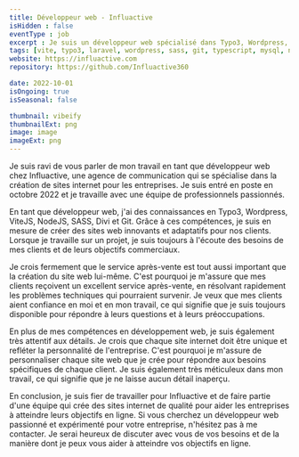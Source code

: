 ```yaml
---
title: Développeur web - Influactive
isHidden : false
eventType : job
excerpt : Je suis un développeur web spécialisé dans Typo3, Wordpress, ViteJS, NodeJS, SASS, Divi et Git. Je crée des sites internet pour aider les clients à atteindre leurs objectifs en ligne et je fournis un excellent service après-vente en résolvant les problèmes techniques.
tags: [vite, typo3, laravel, wordpress, sass, git, typescript, mysql, nodedotjs]
website: https://influactive.com
repository: https://github.com/Influactive360

date: 2022-10-01
isOngoing: true
isSeasonal: false

thumbnail: vibeify
thumbnailExt: png
image: image
imageExt: png
---
```


Je suis ravi de vous parler de mon travail en tant que développeur web chez Influactive, une agence de communication qui se spécialise dans la création de sites internet pour les entreprises. Je suis entré en poste en octobre 2022 et je travaille avec une équipe de professionnels passionnés.

En tant que développeur web, j'ai des connaissances en Typo3, Wordpress, ViteJS, NodeJS, SASS, Divi et Git. Grâce à ces compétences, je suis en mesure de créer des sites web innovants et adaptatifs pour nos clients. Lorsque je travaille sur un projet, je suis toujours à l'écoute des besoins de mes clients et de leurs objectifs commerciaux.

Je crois fermement que le service après-vente est tout aussi important que la création du site web lui-même. C'est pourquoi je m'assure que mes clients reçoivent un excellent service après-vente, en résolvant rapidement les problèmes techniques qui pourraient survenir. Je veux que mes clients aient confiance en moi et en mon travail, ce qui signifie que je suis toujours disponible pour répondre à leurs questions et à leurs préoccupations.

En plus de mes compétences en développement web, je suis également très attentif aux détails. Je crois que chaque site internet doit être unique et refléter la personnalité de l'entreprise. C'est pourquoi je m'assure de personnaliser chaque site web que je crée pour répondre aux besoins spécifiques de chaque client. Je suis également très méticuleux dans mon travail, ce qui signifie que je ne laisse aucun détail inaperçu.

En conclusion, je suis fier de travailler pour Influactive et de faire partie d'une équipe qui crée des sites internet de qualité pour aider les entreprises à atteindre leurs objectifs en ligne. Si vous cherchez un développeur web passionné et expérimenté pour votre entreprise, n'hésitez pas à me contacter. Je serai heureux de discuter avec vous de vos besoins et de la manière dont je peux vous aider à atteindre vos objectifs en ligne.
